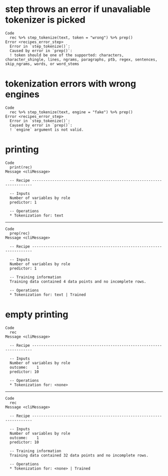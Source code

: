 # step throws an error if unavaliable tokenizer is picked

    Code
      rec %>% step_tokenize(text, token = "wrong") %>% prep()
    Error <recipes_error_step>
      Error in `step_tokenize()`:
      Caused by error in `prep()`:
      ! token should be one of the supported: characters, character_shingle, lines, ngrams, paragraphs, ptb, regex, sentences, skip_ngrams, words, or word_stems

# tokenization errors with wrong engines

    Code
      rec %>% step_tokenize(text, engine = "fake") %>% prep()
    Error <recipes_error_step>
      Error in `step_tokenize()`:
      Caused by error in `prep()`:
      ! `engine` argument is not valid.

# printing

    Code
      print(rec)
    Message <cliMessage>
      
      -- Recipe ----------------------------------------------------------------------
      
      -- Inputs 
      Number of variables by role
      predictor: 1
      
      -- Operations 
      * Tokenization for: text

---

    Code
      prep(rec)
    Message <cliMessage>
      
      -- Recipe ----------------------------------------------------------------------
      
      -- Inputs 
      Number of variables by role
      predictor: 1
      
      -- Training information 
      Training data contained 4 data points and no incomplete rows.
      
      -- Operations 
      * Tokenization for: text | Trained

# empty printing

    Code
      rec
    Message <cliMessage>
      
      -- Recipe ----------------------------------------------------------------------
      
      -- Inputs 
      Number of variables by role
      outcome:    1
      predictor: 10
      
      -- Operations 
      * Tokenization for: <none>

---

    Code
      rec
    Message <cliMessage>
      
      -- Recipe ----------------------------------------------------------------------
      
      -- Inputs 
      Number of variables by role
      outcome:    1
      predictor: 10
      
      -- Training information 
      Training data contained 32 data points and no incomplete rows.
      
      -- Operations 
      * Tokenization for: <none> | Trained


